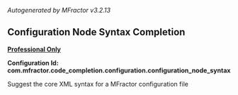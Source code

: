 *Autogenerated by MFractor v3.2.13*
## Configuration Node Syntax Completion

**[Professional Only](https://www.mfractor.com/buy?utm_source=docs&utm_medium=professional_only)**

**Configuration Id: com.mfractor.code_completion.configuration.configuration_node_syntax**

Suggest the core XML syntax for a MFractor configuration file


